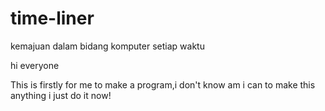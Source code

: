 # time-liner
kemajuan dalam bidang komputer setiap waktu

hi everyone

This is firstly for me to make a program,i don't know am i can to make this
anything i just do it now!
